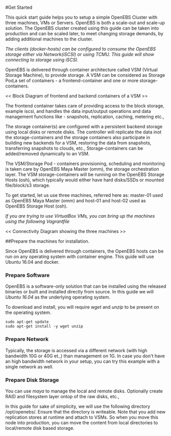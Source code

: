 
#Get Started

This quick start guide helps you to setup a simple OpenEBS Cluster with three machines, VMs or Servers. OpenEBS is both a scale-out and scale-up solution. The OpenEBS cluster created using this guide can be taken into production and can be scaled later, to meet changing storage demands, by adding additional machines to the cluster.

*The clients (docker-hosts) can be configured to consume the OpenEBS storage either via Network(iSCSI) or using TCMU. This guide will show connecting to storage using iSCSI.*

OpenEBS is delivered through container architecture called VSM (Virtual Storage Machine), to provide storage. A VSM can be considered as Storage Pod,a set of containers - a frontend-container and one or more storage-containers. 

<< Block Diagram of frontend and backend containers of a VSM >>

The frontend container takes care of providing access to the block storage, example iscsi, and handles the data input/output operations and data management functions like - snapshots, replication, caching, metering etc., 

The storage container(s) are configured with a persistent backend storage using local disks or remote disks. The controller will replicate the data inot the storage-containers and the storage containers also participate in building new backends for a VSM, restoring the data from snapshots, transferring snapshots to clouds, etc., Storage-containers can be added/removed dynamically to an VSM. 

The VSM/Storage Pod - containers provisioning, scheduling and monitoring is taken care by OpenEBS Maya Master (omm), the storage orchestration layer. The VSM storage-containers will be running on the OpenEBS Storage Hosts (osh), which typically would either have hard disks/SSDs or mounted file/block/s3 storage.

To get started, let us use three machines, referred here as: master-01 used as OpenEBS Maya Master (omm) and host-01 and host-02 used as OpenEBS Storage Host (osh). 

*If you are trying to use VirtualBox VMs, you can bring up the machines using the following Vagrantfile*

<< Connectivity Diagram showing the three machines >>

##Prepare the machines for installation. 

Since OpenEBS is delivered through containers, the OpenEBS hosts can be run on any operating system with container engine. This guide will use Ubuntu 16.04 and docker.

### Prepare Software
OpenEBS is a software-only solution that can be installed using the released binaries or built and installed directly from source. In this guide we will *Ubuntu 16.04* as the underlying operating system. 

To download and install, you will require *wget* and *unzip* to be present on the operating system. 

```
sudo apt-get update
sudo apt-get install -y wget unzip
```

### Prepare Network
Typically, the storage is accessed via a different network (with high bandwidth 10G or 40G et.,) than management on 1G. In case you don't have an high bandwidth network in your setup, you can try this example with a single network as well.

### Prepare Disk Storage
You can use *maya* to manage the local and remote disks. Optionally create RAID and filesystem layer ontop of the raw disks, etc., 

In this guide for sake of simplicity, we will use the following directory /opt/openebs/. Ensure that the directory is writeable. Note that you add new replication stores at runtime and attach to VSMs. So when you move this node into production, you can move the content from local directories to local/remote disk based storage. 

